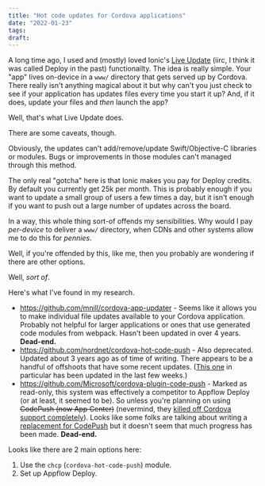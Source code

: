 ```yaml
---
title: "Hot code updates for Cordova applications"
date: "2022-01-23"
tags:
draft: 
---
```


A long time ago, I used and (mostly) loved Ionic's [Live Update](https://ionic.io/docs/appflow/quickstart/deploy) (iirc, I think it was called Deploy in the past) functionailty. The idea is really simple. Your "app" lives on-device in a `www/` directory that gets served up by Cordova. There really isn't anything magical about it but why can't you just check to see if your application has updates files every time you start it up? And, if it does, update your files and _then_ launch the app?

Well, that's what Live Update does.

There are some caveats, though.

Obviously, the updates can't add/remove/update Swift/Objective-C libraries or modules. Bugs or improvements in those modules can't managed through this method.

The only real "gotcha" here is that Ionic makes you pay for Deploy credits. By default you currently get 25k per month. This is probably enough if you want to update a small group of users a few times a day, but it isn't enough if you want to push out a large number of updates across the board.

In a way, this whole thing sort-of offends my sensibilities. Why would I pay _per-device_ to deliver a `www/` directory, when CDNs and other systems allow me to do this for _pennies_.

Well, if you're offended by this, like me, then you probably are wondering if there are other options.

Well, _sort of_.

Here's what I've found in my research.

* https://github.com/mnill/cordova-app-updater - Seems like it allows you to make individual file updates available to your Cordova application. Probably not helpful for larger applications or ones that use generated code modules from webpack. Hasn't been updated in over 4 years. **Dead-end.**
* https://github.com/nordnet/cordova-hot-code-push - Also deprecated. Updated about 3 years ago as of time of writing. There appears to be a handful of offshoots that have some recent updates. ([This one](https://github.com/ApowoGames/cordova-hot-code-push) in particular has been updated in the last few weeks.)
* https://github.com/Microsoft/cordova-plugin-code-push - Marked as read-only, this system was effectively a competitor to Appflow Deploy (or at least, it seemed to be). So unless you're planning on using ~~CodePush (now App Center)~~ (nevermind, they [killed off Cordova support completely](https://devblogs.microsoft.com/appcenter/announcing-apache-cordova-retirement/)). Looks like some folks are talking about writing a [replacement for CodePush](https://github.com/IllusionVK/ReplaceAppCenter) but it doesn't seem that much progress has been made. **Dead-end.**

Looks like there are 2 main options here:

1. Use the `chcp` (`cordova-hot-code-push`) module.
2. Set up Appflow Deploy.